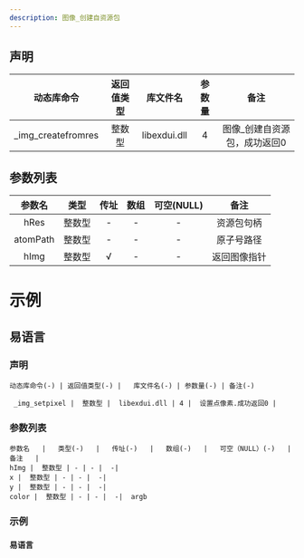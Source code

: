 ```yaml
---
description: 图像_创建自资源包
---
```



## 声明

|动态库命令| 返回值类型|库文件名|参数量| 备注|
|:--:|:--:|:--:|:--:|:--:|
| _img_createfromres |  整数型 |  libexdui.dll | 4 | 图像_创建自资源包，成功返回0 |

## 参数列表

|  参数名  |  类型  | 传址 | 数组 | 可空(NULL) |     备注     |
| :------: | :----: | :--: | :--: | :--------: | :----------: |
|   hRes   | 整数型 |  -   |  -   |     -      |  资源包句柄  |
| atomPath | 整数型 |  -   |  -   |     -      |  原子号路径  |
|   hImg   | 整数型 |  √   |  -   |     -      | 返回图像指针 |


# 示例

## 易语言



### 声明


```table
动态库命令(-) | 返回值类型(-) |   库文件名(-) | 参数量(-) | 备注(-)

 _img_setpixel |  整数型 |  libexdui.dll | 4 |  设置点像素.成功返回0 | 
```


### 参数列表

```table
参数名   |   类型(-)   |   传址(-)   |   数组(-)   |   可空（NULL）(-)   |   备注   |
hImg |  整数型 | - | - |  -| 
x |  整数型 | - | - |  -| 
y |  整数型 | - | - |  -| 
color |  整数型 | - | - |  -|  argb
```




### 示例
#### 易语言
```c

```